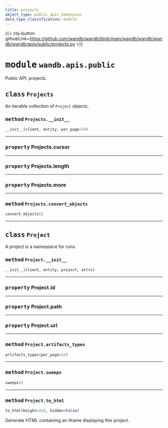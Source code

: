 ```yaml
---
title: projects
object_type: public_apis_namespace
data_type_classification: module
---
```


{{< cta-button githubLink=https://github.com/wandb/wandb/blob/main/wandb/wandb/wandb/wandb/apis/public/projects.py >}}




# <kbd>module</kbd> `wandb.apis.public`
Public API: projects. 

## <kbd>class</kbd> `Projects`
An iterable collection of `Project` objects. 

### <kbd>method</kbd> `Projects.__init__`

```python
__init__(client, entity, per_page=50)
```






---

### <kbd>property</kbd> Projects.cursor





---

### <kbd>property</kbd> Projects.length





---

### <kbd>property</kbd> Projects.more







---

### <kbd>method</kbd> `Projects.convert_objects`

```python
convert_objects()
```






---

## <kbd>class</kbd> `Project`
A project is a namespace for runs. 

### <kbd>method</kbd> `Project.__init__`

```python
__init__(client, entity, project, attrs)
```






---

### <kbd>property</kbd> Project.id





---

### <kbd>property</kbd> Project.path





---

### <kbd>property</kbd> Project.url







---

### <kbd>method</kbd> `Project.artifacts_types`

```python
artifacts_types(per_page=50)
```





---

### <kbd>method</kbd> `Project.sweeps`

```python
sweeps()
```





---

### <kbd>method</kbd> `Project.to_html`

```python
to_html(height=420, hidden=False)
```

Generate HTML containing an iframe displaying this project. 


